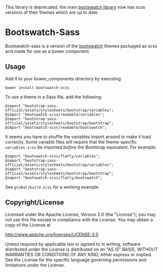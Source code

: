 This library is deprecated, the main [bootswatch library](https://github.com/thomaspark/bootswatch) now has scss versions of their themes which are up to date.

Bootswatch-Sass
==========

Bootswatch-sass is a version of the [bootswatch](https://github.com/thomaspark/bootswatch) themes packaged as scss and made for use as a bower component.

Usage
-----

Add it to your bower_components directory by executing

    bower install bootswatch-scss

To use a theme in a Sass file, add the following:

    @import "bootstrap-sass-official/assets/stylesheets/bootstrap/variables";
    @import "bootswatch-scss/readable/variables";
    @import "bootstrap-sass-official/assets/stylesheets/bootstrap/bootstrap";
    @import "bootswatch-scss/readable/bootswatch";

It seems you have to shuffle the variables import around to make it load correctly. Some variable files will require that the theme-specific `variables.scss` be imported *before* the Bootstrap equivalent. For example:

    @import "bootswatch-scss/flatly/variables";
    @import "bootstrap-sass-official/assets/stylesheets/bootstrap/variables";
    @import "bootstrap-sass-official/assets/stylesheets/bootstrap/bootstrap";
    @import "bootswatch-scss/flatly/bootswatch";

See `global/build.scss` for a working example.

Copyright/License
-----

Licensed under the Apache License, Version 2.0 (the "License"); you may not use this file except in compliance with the License. You may obtain a copy of the License at

http://www.apache.org/licenses/LICENSE-2.0

Unless required by applicable law or agreed to in writing, software distributed under the License is distributed on an "AS IS" BASIS, WITHOUT WARRANTIES OR CONDITIONS OF ANY KIND, either express or implied. See the License for the specific language governing permissions and limitations under the License.
